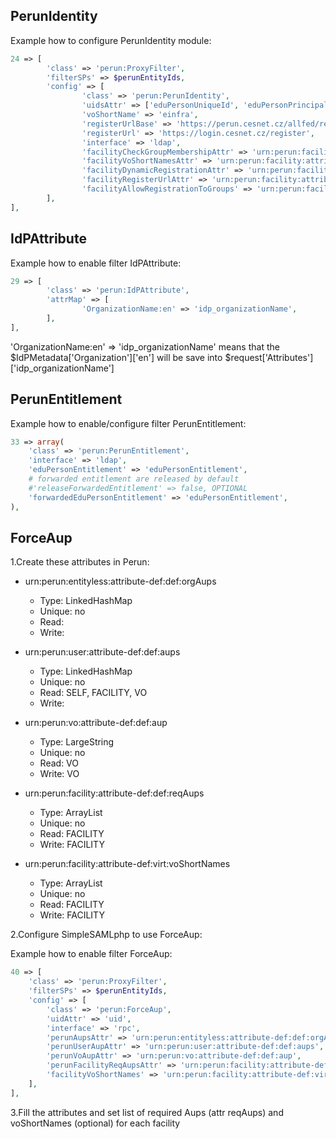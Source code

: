 ## PerunIdentity

Example how to configure PerunIdentity module:
```php
24 => [
        'class' => 'perun:ProxyFilter',
        'filterSPs' => $perunEntityIds,
        'config' => [
                'class' => 'perun:PerunIdentity',
                'uidsAttr' => ['eduPersonUniqueId', 'eduPersonPrincipalName', 'eduPersonTargetedIDString', 'nameid', 'uid'],
                'voShortName' => 'einfra',
                'registerUrlBase' => 'https://perun.cesnet.cz/allfed/registrar',
                'registerUrl' => 'https://login.cesnet.cz/register',
                'interface' => 'ldap',
                'facilityCheckGroupMembershipAttr' => 'urn:perun:facility:attribute-def:def:checkGroupMembership',
                'facilityVoShortNamesAttr' => 'urn:perun:facility:attribute-def:virt:voShortNames',
                'facilityDynamicRegistrationAttr' => 'urn:perun:facility:attribute-def:def:dynamicRegistration',
                'facilityRegisterUrlAttr' => 'urn:perun:facility:attribute-def:def:registerUrl',
                'facilityAllowRegistrationToGroups' => 'urn:perun:facility:attribute-def:def:allowRegistration',
        ],
],
```


## IdPAttribute

Example how to enable filter IdPAttribute:

```php
29 => [
        'class' => 'perun:IdPAttribute',
        'attrMap' => [
                'OrganizationName:en' => 'idp_organizationName',
        ],
],
```

'OrganizationName:en' => 'idp_organizationName' means that the $IdPMetadata['Organization']['en'] will be save into 
$request['Attributes']['idp_organizationName']

## PerunEntitlement

Example how to enable/configure filter PerunEntitlement:

```php
33 => array(
    'class' => 'perun:PerunEntitlement',
    'interface' => 'ldap',
    'eduPersonEntitlement' => 'eduPersonEntitlement',
    # forwarded entitlement are released by default
    #'releaseForwardedEntitlement' => false, OPTIONAL
    'forwardedEduPersonEntitlement' => 'eduPersonEntitlement',
),
```

## ForceAup

1.Create these attributes in Perun:
- urn:perun:entityless:attribute-def:def:orgAups
    - Type: LinkedHashMap
    - Unique: no
    - Read: 
    - Write:
   
- urn:perun:user:attribute-def:def:aups
    - Type: LinkedHashMap
    - Unique: no
    - Read: SELF, FACILITY, VO
    - Write: 

- urn:perun:vo:attribute-def:def:aup
    - Type: LargeString
    - Unique: no
    - Read: VO
    - Write: VO
     
- urn:perun:facility:attribute-def:def:reqAups
    - Type: ArrayList
    - Unique: no
    - Read: FACILITY
    - Write: FACILITY
    
    
- urn:perun:facility:attribute-def:virt:voShortNames
    - Type: ArrayList
    - Unique: no
    - Read: FACILITY
    - Write: FACILITY 
    
2.Configure SimpleSAMLphp to use ForceAup:

Example how to enable filter ForceAup:
    
```php
40 => [
    'class' => 'perun:ProxyFilter',
    'filterSPs' => $perunEntityIds,
    'config' => [
        'class' => 'perun:ForceAup',
        'uidAttr' => 'uid',
        'interface' => 'rpc',
        'perunAupsAttr' => 'urn:perun:entityless:attribute-def:def:orgAups',
        'perunUserAupAttr' => 'urn:perun:user:attribute-def:def:aups',
        'perunVoAupAttr' => 'urn:perun:vo:attribute-def:def:aup',
        'perunFacilityReqAupsAttr' => 'urn:perun:facility:attribute-def:def:reqAups',
        'facilityVoShortNames' => 'urn:perun:facility:attribute-def:virt:voShortNames'
    ],
],   
``` 

3.Fill the attributes and set list of required Aups (attr reqAups) and voShortNames (optional) for each facility


